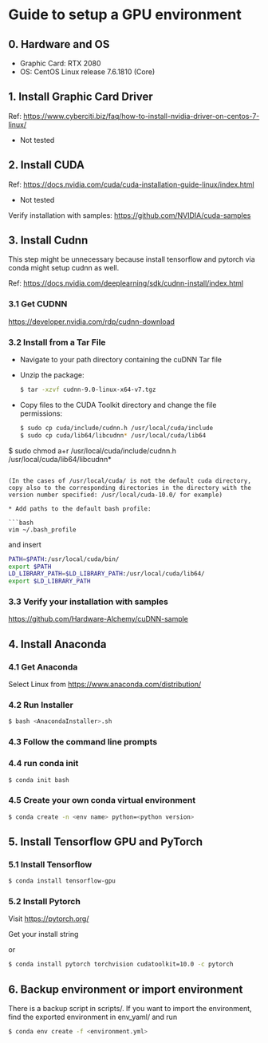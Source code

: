 # Guide to setup a GPU environment

## 0. Hardware and OS
* Graphic Card: RTX 2080
* OS: CentOS Linux release 7.6.1810 (Core)

## 1. Install Graphic Card Driver
Ref: https://www.cyberciti.biz/faq/how-to-install-nvidia-driver-on-centos-7-linux/

* Not tested

## 2. Install CUDA

Ref: https://docs.nvidia.com/cuda/cuda-installation-guide-linux/index.html

* Not tested

Verify installation with samples: https://github.com/NVIDIA/cuda-samples

## 3. Install Cudnn

This step might be unnecessary because install tensorflow and pytorch via conda might setup cudnn as well.

Ref: https://docs.nvidia.com/deeplearning/sdk/cudnn-install/index.html

### 3.1 Get CUDNN

https://developer.nvidia.com/rdp/cudnn-download

### 3.2 Install from a Tar File

* Navigate to your path directory containing the cuDNN Tar file

* Unzip the package: 

  ```bash
  $ tar -xzvf cudnn-9.0-linux-x64-v7.tgz
  ```

* Copy files to the CUDA Toolkit directory and change the file permissions: 
  
  ```bash
  $ sudo cp cuda/include/cudnn.h /usr/local/cuda/include
  $ sudo cp cuda/lib64/libcudnn* /usr/local/cuda/lib64
$ sudo chmod a+r /usr/local/cuda/include/cudnn.h /usr/local/cuda/lib64/libcudnn*
  ```
  
  (In the cases of /usr/local/cuda/ is not the default cuda directory, copy also to the corresponding directories in the directory with the version number specified: /usr/local/cuda-10.0/ for example)
  
* Add paths to the default bash profile:
  
  ```bash
  vim ~/.bash_profile 
  ```
  
  and insert
  
  ```bash
  PATH=$PATH:/usr/local/cuda/bin/
  export $PATH
  LD_LIBRARY_PATH=$LD_LIBRARY_PATH:/usr/local/cuda/lib64/
  export $LD_LIBRARY_PATH
  ```

### 3.3 Verify your installation with samples

https://github.com/Hardware-Alchemy/cuDNN-sample

## 4. Install Anaconda

### 4.1 Get Anaconda

Select Linux from https://www.anaconda.com/distribution/

### 4.2 Run Installer

```bash
$ bash <AnacondaInstaller>.sh
```

### 4.3 Follow the command line prompts

### 4.4 run conda init

```bash
$ conda init bash
```

### 4.5 Create your own conda virtual environment
```bash
$ conda create -n <env name> python=<python version>
```

## 5. Install Tensorflow GPU and PyTorch

### 5.1 Install Tensorflow

```bash
$ conda install tensorflow-gpu
```

### 5.2 Install Pytorch

Visit https://pytorch.org/

Get your install string

or 

```bash
$ conda install pytorch torchvision cudatoolkit=10.0 -c pytorch
```

## 6. Backup environment or import environment

There is a backup script in scripts/. If you want to import the environment, find the exported environment in env_yaml/ and run

```bash
$ conda env create -f <environment.yml>
```